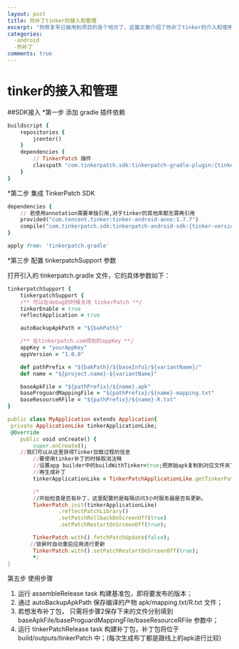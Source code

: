 ```yaml
---
layout: post
title: 热补丁tinker的接入和管理
excerpt: "热修复早已被用到项目的各个地方了，这篇文章介绍了热补丁tinker的介入和使用"
categories: 
  -android
  -热补丁
comments: true
---
```

# tinker的接入和管理
##SDK接入
*第一步 添加 gradle 插件依赖
```ruby 
buildscript {
    repositories {
        jcenter()
    }
    dependencies {
        // TinkerPatch 插件
        classpath "com.tinkerpatch.sdk:tinkerpatch-gradle-plugin:{tinker-version}"
    }
}
```
*第二步 集成 TinkerPatch SDK
```ruby 
dependencies {
    // 若使用annotation需要单独引用,对于tinker的其他库都无需再引用
    provided("com.tencent.tinker:tinker-android-anno:1.7.7")
    compile("com.tinkerpatch.sdk:tinkerpatch-android-sdk:{tinker-version}")
}

apply from: 'tinkerpatch.gradle'
```
*第三步 配置 tinkerpatchSupport 参数

打开引入的 tinkerpatch.gradle 文件，它的具体参数如下：
```ruby 
tinkerpatchSupport {
    tinkerpatchSupport {
    /** 可以在debug的时候关闭 tinkerPatch **/
    tinkerEnable = true
    reflectApplication = true

    autoBackupApkPath = "${bakPath}"

    /** 在tinkerpatch.com得到的appKey **/
    appKey = "yourAppKey"
    appVersion = "1.0.0"

    def pathPrefix = "${bakPath}/${baseInfo}/${variantName}/"
    def name = "${project.name}-${variantName}"

    baseApkFile = "${pathPrefix}/${name}.apk"
    baseProguardMappingFile = "${pathPrefix}/${name}-mapping.txt"
    baseResourceRFile = "${pathPrefix}/${name}-R.txt"
}
```
```ruby 
public class MyApplication extends Application{
 private ApplicationLike tinkerApplicationLike;
 @Override
    public void onCreate() {
        super.onCreate();
    //我们可以从这里获得Tinker加载过程的信息
        //要使用tinker补丁的时候取消注释
        //设置app builder中的buildWithTinker=true;把原始apk复制到对应文件夹下，这里的路径为${bakPath}/${appName}/，
        //再生成补丁
        tinkerApplicationLike = TinkerPatchApplicationLike.getTinkerPatchApplicationLike();

        /*
        //开始检查是否有补丁，这里配置的是每隔访问3小时服务器是否有更新。
        TinkerPatch.init(tinkerApplicationLike)
                .reflectPatchLibrary()
                .setPatchRollbackOnScreenOff(true)
                .setPatchRestartOnSrceenOff(true);

        TinkerPatch.with().fetchPatchUpdate(false);
       //锁屏时自动重启应用进行更新
        TinkerPatch.with().setPatchRestartOnSrceenOff(true);
        */
}
```
第五步 使用步骤
1. 运行 assembleRelease task 构建基准包，即将要发布的版本；
2. 通过 autoBackupApkPath 保存编译的产物 apk/mapping.txt/R.txt 文件；
3. 若想发布补丁包， 只需将步骤2保存下来的文件分别填到 baseApkFile/baseProguardMappingFile/baseResourceRFile 参数中；
4. 运行 tinkerPatchRelease task 构建补丁包，补丁包将位于 build/outputs/tinkerPatch 中；(每次生成布丁都是跟线上的apk进行比较)